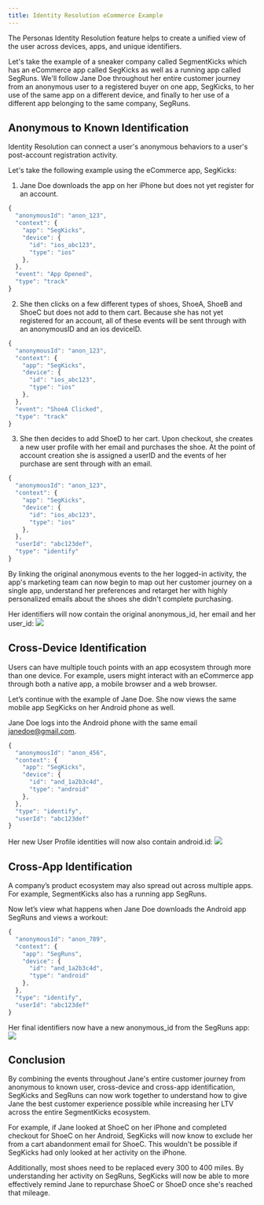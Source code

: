 ```yaml
---
title: Identity Resolution eCommerce Example
---
```

The Personas Identity Resolution feature helps to create a unified view of the user across devices, apps, and unique identifiers.

Let's take the example of a sneaker company called SegmentKicks which has an eCommerce app called SegKicks as well as a running app called SegRuns. We'll follow Jane Doe throughout her entire customer journey from an anonymous user to a registered buyer on one app, SegKicks, to her use of the same app on a different device, and finally to her use of a different app belonging to the same company, SegRuns.

## Anonymous to Known Identification
Identity Resolution can connect a user's anonymous behaviors to a user's post-account registration activity.

Let's take the following example using the eCommerce app, SegKicks:
1. Jane Doe downloads the app on her iPhone but does not yet register for an account.
``` js
{
  "anonymousId": "anon_123",
  "context": {
    "app": "SegKicks",
    "device": {
      "id": "ios_abc123",
      "type": "ios"
    },
  },
  "event": "App Opened",
  "type": "track"
}
```

2. She then clicks on a few different types of shoes, ShoeA, ShoeB and ShoeC but does not add to them cart. Because she has not yet registered for an account, all of these events will be sent through with an anonymousID and an ios deviceID.
``` js
{
  "anonymousId": "anon_123",
  "context": {
    "app": "SegKicks",
    "device": {
      "id": "ios_abc123",
      "type": "ios"
    },
  },
  "event": "ShoeA Clicked",
  "type": "track"
}
```

3. She then decides to add ShoeD to her cart. Upon checkout, she creates a new user profile with her email and purchases the shoe. At the point of account creation she is assigned a userID and the events of her purchase are sent through with an email.

``` js
{
  "anonymousId": "anon_123",
  "context": {
    "app": "SegKicks",
    "device": {
      "id": "ios_abc123",
      "type": "ios"
    },
  },
  "userId": "abc123def",
  "type": "identify"
}
```
By linking the original anonymous events to the her logged-in activity, the app's marketing team can now begin to map out her customer journey on a single app, understand her preferences and retarget her with highly personalized emails about the shoes she didn't complete purchasing.

Her identifiers will now contain the original anonymous_id, her email and her user_id:
![](images/jane_doe_new_identities.png)

## Cross-Device Identification
Users can have multiple touch points with an app ecosystem through more than one device. For example, users might interact with an eCommerce app through both a native app, a mobile browser and a web browser.

Let’s continue with the example of Jane Doe. She now views the same mobile app SegKicks on her Android phone as well.

Jane Doe logs into the Android phone with the same email janedoe@gmail.com.

```js
{
  "anonymousId": "anon_456",
  "context": {
    "app": "SegKicks",
    "device": {
      "id": "and_1a2b3c4d",
      "type": "android"
    },
  },
  "type": "identify",
  "userId": "abc123def"
}
```

Her new User Profile identities will now also contain android.id:
![](images/jane_doe_new_android_identities.png)

## Cross-App Identification
A company’s product ecosystem may also spread out across multiple apps. For example, SegmentKicks also has a running app SegRuns.

Now let’s view what happens when Jane Doe downloads the Android app SegRuns and views a workout:

```js
{
  "anonymousId": "anon_789",
  "context": {
    "app": "SegRuns",
    "device": {
      "id": "and_1a2b3c4d",
      "type": "android"
    },
  },
  "type": "identify",
  "userId": "abc123def"
}
```

Her final identifiers now have a new anonymous_id from the SegRuns app:
![](images/jane_doe_final_new_identities.png)

## Conclusion
By combining the events throughout Jane's entire customer journey from anonymous to known user, cross-device and cross-app identification, SegKicks and SegRuns can now work together to understand how to give Jane the best customer experience possible while increasing her LTV across the entire SegmentKicks ecosystem.

For example, if Jane looked at ShoeC on her iPhone and completed checkout for ShoeC on her Android, SegKicks will now know to exclude her from a cart abandonment email for ShoeC. This wouldn't be possible if SegKicks had only looked at her activity on the iPhone.

Additionally, most shoes need to be replaced every 300 to 400 miles. By understanding her activity on SegRuns, SegKicks will now be able to more effectively remind Jane to repurchase ShoeC or ShoeD once she's reached that mileage.
